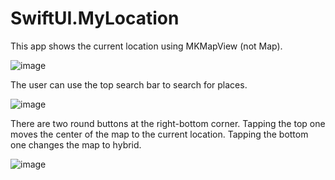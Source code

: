 # SwiftUI.MyLocation

This app shows the current location using MKMapView (not Map).

![image](https://user-images.githubusercontent.com/15805568/142609022-1072890a-16c8-4b8d-bd40-40e7c79492aa.png)

The user can use the top search bar to search for places.

![image](https://user-images.githubusercontent.com/15805568/142609658-5f00d15f-318c-4f46-bf73-39d62fed4d1f.png)

There are two round buttons at the right-bottom corner. Tapping the top one moves the center of the map to the current location. Tapping the bottom one changes the map to hybrid.

![image](https://user-images.githubusercontent.com/15805568/142609453-3be2cc38-ad3f-4f20-a5dd-c9354e940a0b.png)
